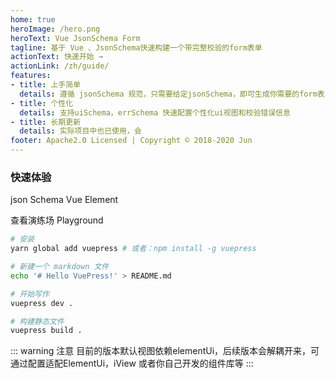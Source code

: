 ```yaml
---
home: true
heroImage: /hero.png
heroText: Vue JsonSchema Form
tagline: 基于 Vue 、JsonSchema快速构建一个带完整校验的form表单
actionText: 快速开始 →
actionLink: /zh/guide/
features:
- title: 上手简单
  details: 遵循 jsonSchema 规范，只需要给定jsonSchema，即可生成你需要的form表单
- title: 个性化
  details: 支持uiSchema，errSchema 快速配置个性化ui视图和校验错误信息
- title: 长期更新
  details: 实际项目中也已使用，会
footer: Apache2.0 Licensed | Copyright © 2018-2020 Jun
---
```


### 快速体验
json Schema
Vue
Element

查看演练场
Playground

``` bash
# 安装
yarn global add vuepress # 或者：npm install -g vuepress

# 新建一个 markdown 文件
echo '# Hello VuePress!' > README.md

# 开始写作
vuepress dev .

# 构建静态文件
vuepress build .
```

::: warning 注意
目前的版本默认视图依赖elementUi，后续版本会解耦开来，可通过配置适配ElementUi，iView 或者你自己开发的组件库等
:::

